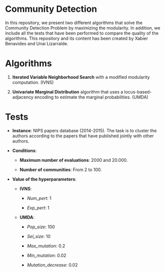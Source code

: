 # Community Detection

In this repository, we present two different algorithms that solve the Community Detection Problem by maximizing the modularity. In addition, we include all the tests that have been performed to compare the quality of the algorithms. This repository and its content has been created by Xabier Benavides and Unai Lizarralde.

# Algorithms

1. <b>Iterated Variable Neighborhood Search</b> with a modified modularity computation. (IVNS)

2. <b>Univariate Marginal Distribution</b> algorithm that uses a locus-based-adjacency encoding to estimate the marginal probabilities. (UMDA)

# Tests

- <b>Instance</b>: NIPS papers database (2014-2015). The task is to cluster the authors according to the papers that have published jointly with other authors.
  
- <b>Conditions</b>:

  - <b>Maximum number of evaluations</b>: 2000 and 20.000.

  - <b>Number of communities</b>: From 2 to 100.
  
- <b>Value of the hyperparameters</b>:
  
  - <b>IVNS</b>:
  
    - <i>Num_pert</i>: 1
    
    - <i>Exp_pert</i>: 1
    
  - <b>UMDA</b>:
  
    - <i>Pop_size</i>: 100
    
    - <i>Sel_size</i>: 10
    
    - <i>Max_mutation</i>: 0.2
    
    - <i>Min_mutation</i>: 0.02
    
    - <i>Mutation_decrease</i>: 0.02
